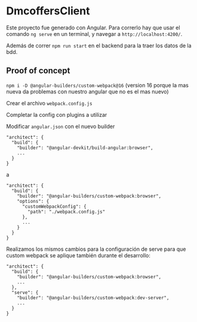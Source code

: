 # DmcoffersClient

Este proyecto fue generado con Angular. Para correrlo hay que usar el comando `ng serve` en un terminal, y navegar a `http://localhost:4200/`.

Además de correr `npm run start` en el backend para la traer los datos de la bdd.

## Proof of concept

`npm i -D @angular-builders/custom-webpack@16` (version 16 porque la mas nueva da problemas con nuestro angular que no es el mas nuevo)

Crear el archivo `webpack.config.js`

Completar la config con plugins a utilizar

Modificar `angular.json` con el nuevo builder

```
"architect": {
  "build": {
    "builder": "@angular-devkit/build-angular:browser",
    ...
  }
}
```

a

```
"architect": {
  "build": {
    "builder": "@angular-builders/custom-webpack:browser",
    "options": {
      "customWebpackConfig": {
        "path": "./webpack.config.js"
      },
      ...
    }
  }
}
```

Realizamos los mismos cambios para la configuración de serve para que custom webpack se aplique también durante el desarrollo:

```
"architect": {
  "build": {
    "builder": "@angular-builders/custom-webpack:browser",
    ...
  },
  "serve": {
    "builder": "@angular-builders/custom-webpack:dev-server",
    ...
  }
}
```
